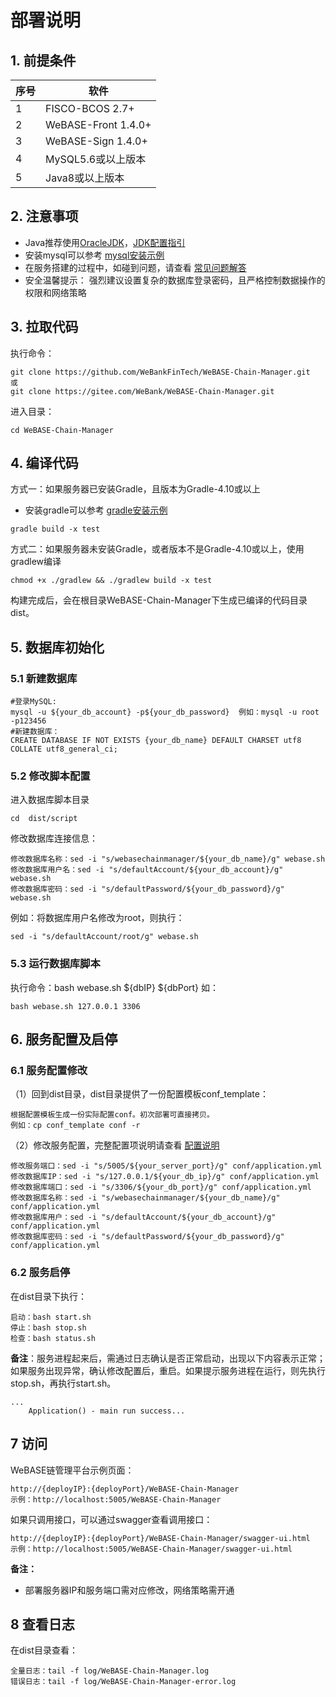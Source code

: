 # 部署说明

## 1. 前提条件

| 序号 | 软件                |
| ---- | ------------------- |
| 1    | FISCO-BCOS 2.7+|
| 2    | WeBASE-Front 1.4.0+|
| 3 | WeBASE-Sign 1.4.0+|
| 4    | MySQL5.6或以上版本  |
| 5    | Java8或以上版本     |


## 2. 注意事项
*  Java推荐使用[OracleJDK](https://www.oracle.com/technetwork/java/javase/downloads/index.html)，[JDK配置指引](./appendix.html#jdk)
*  安装mysql可以参考 [mysql安装示例](./appendix.html#mysql)
*  在服务搭建的过程中，如碰到问题，请查看 [常见问题解答](./appendix.html#q&a)
*  安全温馨提示： 强烈建议设置复杂的数据库登录密码，且严格控制数据操作的权限和网络策略


## 3. 拉取代码
执行命令：
```shell
git clone https://github.com/WeBankFinTech/WeBASE-Chain-Manager.git
或
git clone https://gitee.com/WeBank/WeBASE-Chain-Manager.git
```
进入目录：

```shell
cd WeBASE-Chain-Manager
```

## 4. 编译代码

方式一：如果服务器已安装Gradle，且版本为Gradle-4.10或以上

- 安装gradle可以参考 [gradle安装示例](./appendix.html#gradle)

```shell
gradle build -x test
```

方式二：如果服务器未安装Gradle，或者版本不是Gradle-4.10或以上，使用gradlew编译

```shell
chmod +x ./gradlew && ./gradlew build -x test
```

构建完成后，会在根目录WeBASE-Chain-Manager下生成已编译的代码目录dist。


## 5. 数据库初始化
### 5.1 新建数据库
```
#登录MySQL:
mysql -u ${your_db_account} -p${your_db_password}  例如：mysql -u root -p123456
#新建数据库：
CREATE DATABASE IF NOT EXISTS {your_db_name} DEFAULT CHARSET utf8 COLLATE utf8_general_ci;
```

### 5.2 修改脚本配置

进入数据库脚本目录
```shell
cd  dist/script
```

修改数据库连接信息：
```shell
修改数据库名称：sed -i "s/webasechainmanager/${your_db_name}/g" webase.sh
修改数据库用户名：sed -i "s/defaultAccount/${your_db_account}/g" webase.sh
修改数据库密码：sed -i "s/defaultPassword/${your_db_password}/g" webase.sh
```
例如：将数据库用户名修改为root，则执行：
```shell
sed -i "s/defaultAccount/root/g" webase.sh
```

### 5.3 运行数据库脚本
执行命令：bash  webase.sh  ${dbIP}  ${dbPort}
如：

```shell
bash webase.sh 127.0.0.1 3306
```

## 6. 服务配置及启停
### 6.1 服务配置修改
（1）回到dist目录，dist目录提供了一份配置模板conf_template：

```
根据配置模板生成一份实际配置conf。初次部署可直接拷贝。
例如：cp conf_template conf -r
```

（2）修改服务配置，完整配置项说明请查看 [配置说明](./appendix.html#application-yml)
```shell
修改服务端口：sed -i "s/5005/${your_server_port}/g" conf/application.yml
修改数据库IP：sed -i "s/127.0.0.1/${your_db_ip}/g" conf/application.yml
修改数据库端口：sed -i "s/3306/${your_db_port}/g" conf/application.yml
修改数据库名称：sed -i "s/webasechainmanager/${your_db_name}/g" conf/application.yml
修改数据库用户：sed -i "s/defaultAccount/${your_db_account}/g" conf/application.yml
修改数据库密码：sed -i "s/defaultPassword/${your_db_password}/g" conf/application.yml
```

### 6.2 服务启停
在dist目录下执行：
```shell
启动：bash start.sh
停止：bash stop.sh
检查：bash status.sh
```
**备注**：服务进程起来后，需通过日志确认是否正常启动，出现以下内容表示正常；如果服务出现异常，确认修改配置后，重启。如果提示服务进程在运行，则先执行stop.sh，再执行start.sh。

```
...
	Application() - main run success...
```

## 7 访问

WeBASE链管理平台示例页面：

```
http://{deployIP}:{deployPort}/WeBASE-Chain-Manager
示例：http://localhost:5005/WeBASE-Chain-Manager
```

如果只调用接口，可以通过swagger查看调用接口：

```
http://{deployIP}:{deployPort}/WeBASE-Chain-Manager/swagger-ui.html
示例：http://localhost:5005/WeBASE-Chain-Manager/swagger-ui.html
```

**备注：** 

- 部署服务器IP和服务端口需对应修改，网络策略需开通

## 8 查看日志

在dist目录查看：
```shell
全量日志：tail -f log/WeBASE-Chain-Manager.log
错误日志：tail -f log/WeBASE-Chain-Manager-error.log
```
